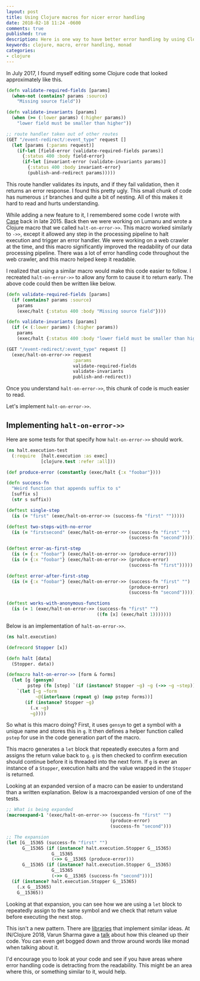 ```yaml
---
layout: post
title: Using Clojure macros for nicer error handling
date: 2018-02-18 11:24 -0600
comments: true
published: true
description: Here is one way to have better error handling by using Clojure macros
keywords: clojure, macro, error handling, monad
categories:
- clojure
---
```


In July 2017, I found myself editing some Clojure code that looked approximately like this.

```clojure
(defn validate-required-fields [params]
  (when-not (contains? params :source)
    "Missing source field"))

(defn validate-invariants [params]
  (when (>= (:lower params) (:higher params))
    "lower field must be smaller than higher"))

;; route handler taken out of other routes
(GET "/event-redirect/:event_type" request []
  (let [params (:params request)]
    (if-let [field-error (validate-required-fields params)]
      {:status 400 :body field-error}
      (if-let [invariant-error (validate-invariants params)]
        {:status 400 :body invariant-error}
        (publish-and-redirect params)))))
```

This route handler validates its inputs, and if they fail validation,
then it returns an error response. I found this pretty ugly. This
small chunk of code has numerous `if` branches and quite a bit of
nesting. All of this makes it hard to read and hurts understanding.

While adding a new feature to it, I remembered some code I wrote with
[Case](https://github.com/snoe) back in late 2015. Back then we were
working on Lumanu and wrote a Clojure macro that we called
`halt-on-error->>`. This macro worked similarly to `->>`, except it
allowed any step in the processing pipeline to halt execution and
trigger an error handler. We were working on a web crawler at the
time, and this macro significantly improved the readability of our
data processing pipeline. There was a lot of error handling code
throughout the web crawler, and this macro helped keep it readable.

I realized that using a similar macro would make this code easier to
follow. I recreated `halt-on-error->>` to allow any form to cause it
to return early. The above code could then be written like below.

```clojure
(defn validate-required-fields [params]
  (if (contains? params :source)
    params
    (exec/halt {:status 400 :body "Missing source field"})))

(defn validate-invariants [params]
  (if (< (:lower params) (:higher params))
    params
    (exec/halt {:status 400 :body "lower field must be smaller than higher"})))

(GET "/event-redirect/:event_type" request []
  (exec/halt-on-error->> request
                         :params
                         validate-required-fields
                         validate-invariants
                         publish-and-redirect))
```

Once you understand `halt-on-error->>`, this chunk of
code is much easier to read.
    
Let's implement `halt-on-error->>`.

## Implementing `halt-on-error->>`

Here are some tests for that specify how `halt-on-error->>` should work.

```clojure
(ns halt.execution-test
  (:require  [halt.execution :as exec]
             [clojure.test :refer :all]))

(def produce-error (constantly (exec/halt {:x "foobar"})))

(defn success-fn
  "Weird function that appends suffix to s"
  [suffix s]
  (str s suffix))

(deftest single-step
  (is (= "first" (exec/halt-on-error->> (success-fn "first" "")))))

(deftest two-steps-with-no-error
  (is (= "firstsecond" (exec/halt-on-error->> (success-fn "first" "")
                                              (success-fn "second")))))

(deftest error-as-first-step
  (is (= {:x "foobar"} (exec/halt-on-error->> (produce-error))))
  (is (= {:x "foobar"} (exec/halt-on-error->> (produce-error)
                                              (success-fn "first")))))

(deftest error-after-first-step
  (is (= {:x "foobar"} (exec/halt-on-error->> (success-fn "first" "")
                                              (produce-error)
                                              (success-fn "second")))))

(deftest works-with-anonymous-functions
  (is (= 1 (exec/halt-on-error->> (success-fn "first" "")
                                  ((fn [x] (exec/halt 1)))))))
```

Below is an implementation of `halt-on-error->>`.

```clojure
(ns halt.execution)

(defrecord Stopper [x])

(defn halt [data]
  (Stopper. data))

(defmacro halt-on-error->> [form & forms]
  (let [g (gensym)
        pstep (fn [step] `(if (instance? Stopper ~g) ~g (->> ~g ~step)))]
    `(let [~g ~form
           ~@(interleave (repeat g) (map pstep forms))]
       (if (instance? Stopper ~g)
         (.x ~g)
         ~g))))
```

So what is this macro doing? First, it uses `gensym` to get a symbol
with a unique name and stores this in `g`. It then defines a helper
function called `pstep` for use in the code generation part of the
macro.

This macro generates a `let` block that repeatedly executes a form and
assigns the return value back to `g`. `g` is then checked to confirm
execution should continue before it is threaded into the next form. If
`g` is ever an instance of a `Stopper`, execution halts and the value
wrapped in the `Stopper` is returned.

Looking at an expanded version of a macro can be easier to understand
than a written explanation. Below is a macroexpanded version of one of
the tests.

```clojure
;; What is being expanded
(macroexpand-1 '(exec/halt-on-error->> (success-fn "first" "")
                                       (produce-error)
                                       (success-fn "second")))

;; The expansion
(let [G__15365 (success-fn "first" "")
      G__15365 (if (instance? halt.execution.Stopper G__15365)
                 G__15365
                 (->> G__15365 (produce-error)))
      G__15365 (if (instance? halt.execution.Stopper G__15365)
                 G__15365
                 (->> G__15365 (success-fn "second")))]
  (if (instance? halt.execution.Stopper G__15365)
    (.x G__15365)
    G__15365))
```

Looking at that expansion, you can see how we are using a `let` block
to repeatedly assign to the same symbol and we check that return value
before executing the next stop.

This isn't a new pattern. There are
[libraries](https://github.com/kumarshantanu/promenade) that implement
similar ideas. At IN/Clojure 2018, Varun Sharma gave a
[talk](https://www.slideshare.net/VarunSharma143/elegant-errorhandling-for-a-more-civilized-age)
about how this cleaned up their code. You can even get bogged down and
throw around words like monad when talking about it.

I'd encourage you to look at your code and see if you have areas where
error handling code is detracting from the readability. This might be
an area where this, or something similar to it, would help.
